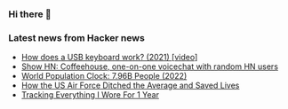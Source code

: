 ### Hi there 👋

<!--
**arashid-sh/arashid-sh** is a ✨ _special_ ✨ repository because its `README.md` (this file) appears on your GitHub profile.

Here are some ideas to get you started:

- 🔭 I’m currently working on ...
- 🌱 I’m currently learning ...
- 👯 I’m looking to collaborate on ...
- 🤔 I’m looking for help with ...
- 💬 Ask me about ...
- 📫 How to reach me: ...
- 😄 Pronouns: ...
- ⚡ Fun fact: ...
-->

### Latest news from Hacker news
<!-- BLOG-POST-LIST:START -->
- [How does a USB keyboard work? &lpar;2021&rpar; [video]](https://www.youtube.com/watch?v=wdgULBpRoXk)
- [Show HN: Coffeehouse, one-on-one voicechat with random HN users](https://coffeehouse.chat/hn#)
- [World Population Clock: 7.96B People &lpar;2022&rpar;](https://www.worldometers.info/world-population/)
- [How the US Air Force Ditched the Average and Saved Lives](https://mannhowie.com/average-pitfall)
- [Tracking Everything I Wore For 1 Year](https://andrenader.substack.com/p/nfc-clothes-tracker)
<!-- BLOG-POST-LIST:END -->
